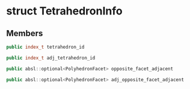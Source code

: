 # struct TetrahedronInfo


## Members

```cpp
public index_t tetrahedron_id
```

```cpp
public index_t adj_tetrahedron_id
```

```cpp
public absl::optional<PolyhedronFacet> opposite_facet_adjacent
```

```cpp
public absl::optional<PolyhedronFacet> adj_opposite_facet_adjacent
```



